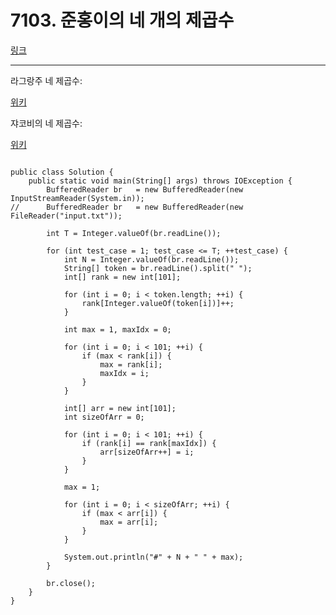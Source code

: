 # 7103. 준홍이의 네 개의 제곱수
[링크](https://swexpertacademy.com/main/code/problem/problemDetail.do?contestProbId=AWkImrCqBeoDFAXC)
<hr />
라그랑주 네 제곱수: 

[위키](https://ko.wikipedia.org/wiki/%EB%9D%BC%EA%B7%B8%EB%9E%91%EC%A3%BC%EC%9D%98_%EB%84%A4_%EC%A0%9C%EA%B3%B1%EC%88%98_%EC%A0%95%EB%A6%AC)

쟈코비의 네 제곱수:

[위키](https://wiki.mathnt.net/index.php?title=%EC%9E%90%EC%BD%94%EB%B9%84%EC%9D%98_%EB%84%A4_%EC%A0%9C%EA%B3%B1%EC%88%98_%EC%A0%95%EB%A6%AC)
<br />

<pre><code>
public class Solution {
	public static void main(String[] args) throws IOException {
		BufferedReader br 	= new BufferedReader(new InputStreamReader(System.in));
//		BufferedReader br 	= new BufferedReader(new FileReader("input.txt"));

		int T = Integer.valueOf(br.readLine());

		for (int test_case = 1; test_case <= T; ++test_case) {
			int N = Integer.valueOf(br.readLine());
			String[] token = br.readLine().split(" ");
			int[] rank = new int[101];
			
			for (int i = 0; i < token.length; ++i) {
				rank[Integer.valueOf(token[i])]++;
			}
			
			int max = 1, maxIdx = 0;
			
			for (int i = 0; i < 101; ++i) {
				if (max < rank[i]) {
					max = rank[i];
					maxIdx = i;
				}
			}
			
			int[] arr = new int[101];
			int sizeOfArr = 0;
			
			for (int i = 0; i < 101; ++i) {
				if (rank[i] == rank[maxIdx]) {
					arr[sizeOfArr++] = i;					
				}
			}
			
			max = 1;
			
			for (int i = 0; i < sizeOfArr; ++i) {
				if (max < arr[i]) {
					max = arr[i];
				}
			}
			
			System.out.println("#" + N + " " + max);
		}
		
		br.close();
	}
}
</pre></code>